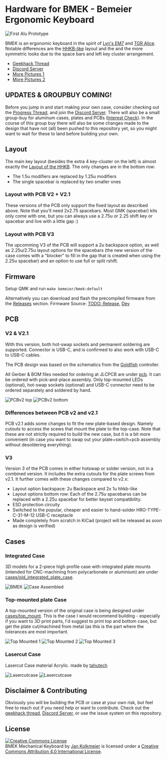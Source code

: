 # Hardware for BMEK - Bemeier Ergonomic Keyboard

![First Alu Prototype](https://i.imgur.com/g2n1SY1.jpg)

BMEK is an ergonomic keyboard in the spirit of [Lyn's EM7](https://geekhack.org/index.php?topic=83328.0) and [TGR Alice](https://geekhack.org/index.php?topic=95009.0).
Notable differences are the [HHKB-like](https://www.hhkeyboard.com/) layout and the and the more symmetric looks due to the space bars and left key cluster arrangement.

- [Geekhack Thread](https://geekhack.org/index.php?topic=103032.0)
- [Discord Server](https://discord.gg/BFZNmtM)
- [More Pictures 1](https://imgur.com/a/tHlaMWA)
- [More Pictures 2](https://imgur.com/a/MdbbHqe)

## UPDATES & GROUPBUY COMING!

Before you jump in and start making your own case, consider checking out the [Progress Thread](https://geekhack.org/index.php?topic=103032.0), and join the [Discord Server](https://discord.gg/BFZNmtM). There will also be a small group-buy for aluminum cases, plates and PCBs ([Interest Check](https://geekhack.org/index.php?topic=107203.0)). In the course of this group buy there will also be some changes made to the design that have not (all) been pushed to this repository yet, so you might want to wait for these to land before building your own.

## Layout

The main key layout (besides the extra 4 key-cluster on the left) is almost exactly the [Layout of the HHKB](https://deskthority.net/wiki/HHKB_Professional2). The only changes are in the bottom row:

- The 1.5u modifiers are replaced by 1.25u modifiers
- The single spacebar is replaced by two smaller ones

### Layout with PCB V2 + V2.1

These versions of the PCB only support the fixed layout as described above. Note that you'll need 2x2.75 spacebars. Most GMK (spacebar) kits only come with one, but you can always use a 2.75u or 2.25 shift key or spacebar and live with a little gap :)

### Layout with PCB V3

The upcomming V3 of the PCB will support a 2u backspace option, as well as 2.25u/2.75u layout options for the spacebars (the new version of the case comes with a "blocker" to fill in the gap that is created when using the 2.25u spacebar) and an option to use full or split rshift.

## Firmware

Setup QMK and run `make bemeier/bmek:default`

Alternatively you can download and flash the precompiled firmware from the [Releases](https://github.com/Bemeier/bmek/releases) section. Firmware Source: [TODO: Release](https://github.com/qmk/qmk_firmware/tree/master/keyboards/bemeier/bmek), [Dev](https://github.com/Bemeier/qmk_firmware/tree/bemeier/keyboards/bemeier/bmek)

## PCB

### V2 & V2.1

With this version, both hot-swap sockets and permanent soldering are supported. Connector is USB-C, and is confirmed to also work with USB-C to USB-C cables.

The PCB design was based on the schematics from the [Goldfish](https://github.com/Dr-Derivative/Goldfish) controller.

All Gerber & BOM files needed for ordering at JLCPCB are under [pcb](https://github.com/Bemeier/bmek/tree/master/pcb).
It can be ordered with pick-and-place assembly. Only top-mounted LEDs (optional), hot-swap sockets (optional) and USB-C connector need to be ordered separately and soldered by hand.

![PCBv2 top](https://i.imgur.com/iHjo18j.jpg)
![PCBv2 bottom](https://i.imgur.com/7royTzh.jpg)

### Differences between PCB v2 and v2.1

PCB v2.1 adds some changes to fit the new plate-based design. Namely cutouts to access the scews that mount the plate to the top-case. Note that these are not strictly required to build the new case, but it is a bit more convenient (in case you want to swap out your plate+switch+pcb assembly without desoldering everything).

### V3

Version 3 of the PCB comes in either hotswap or solder version, not in a combined version. It includes the extra cutouts for the plate screws from v2.1. It further comes with these changes compared to v2.x:

- Layout option backspace: 2u Backspace and 2x 1u hhkb-like
- Layout options bottom row: Each of the 2.75u spacebarss can be replaced with a 2.25u spacebar for better keyset compatibility.
- ESD protection circuity
- Switched to the popular, cheaper and easier to hand-solder HRO-TYPE-C-31-M-12 USB-C receptacle
- Made completely from scratch in KiCad (project will be released as soon as design is verified)

## Cases

### Integrated Case

3D models for a 2-piece high profile case with integrated plate mounts (intended for CNC-machining from polycarbonate or aluminium) are under [cases/old_integrated_plate_case](https://github.com/Bemeier/bmek/tree/master/cases/old_integrated_plate_case).

![BMEK](https://i.imgur.com/3rHByZJ.jpg)
![Case Assembled](https://i.imgur.com/5wR5hRO.jpg)

### Top-mounted plate Case

A top-mounted version of the original case is being designed under [cases/top_mount](https://github.com/Bemeier/bmek/tree/master/cases/top_mount). This is the case I would recommend building - especially if you want to 3D print parts, I'd suggest to print top and bottom case, but get the plate cut/machined from metal (as this is the part where the tolerances are most important.

![Top Mounted 1](https://i.imgur.com/kyHzoL8.png)
![Top Mounted 2](https://i.imgur.com/Dd6fttt.jpg)
![Top Mounted 3](https://i.imgur.com/lirDxdv.jpg)

### Lasercut Case

Lasercut Case material Acrylic. made by [tahutech](https://github.com/TahuTech)

![Lasercutcase](https://github.com/TahuTech/bmek/blob/master/cases/Lasercut/Photo/case1.jpg)
![Lasercutcase](https://github.com/TahuTech/bmek/blob/master/cases/Lasercut/Photo/case.jpg)

## Disclaimer & Contributing

Obviously you will be building the PCB or case at your own risk, but feel free to reach out if you need help or want to contribute. Check out the [geekhack thread](https://geekhack.org/index.php?topic=103032.0), [Discord Server](https://discord.gg/BFZNmtM), or use the issue system on this repository.

## License

<a rel="license" href="http://creativecommons.org/licenses/by/4.0/"><img alt="Creative Commons License" style="border-width:0" src="https://i.creativecommons.org/l/by/4.0/88x31.png" /></a><br /><span xmlns:dct="http://purl.org/dc/terms/" property="dct:title">BMEK Mechanical Keyboard</span> by <a xmlns:cc="http://creativecommons.org/ns#" href="http://github.com/Bemeier/bmek" property="cc:attributionName" rel="cc:attributionURL">Jan Kolkmeier</a> is licensed under a <a rel="license" href="http://creativecommons.org/licenses/by/4.0/">Creative Commons Attribution 4.0 International License</a>.
